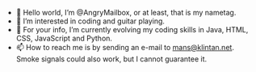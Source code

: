 - 👋 Hello world, I’m @AngryMailbox, or at least, that is my nametag.
- 👀 I’m interested in coding and guitar playing.
- 🌱 For your info, I’m currently evolving my coding skills in Java, HTML, CSS, JavaScript and Python.
- 📫 How to reach me is by sending an e-mail to mans@klintan.net. Smoke signals could also work, but I cannot guarantee it.

